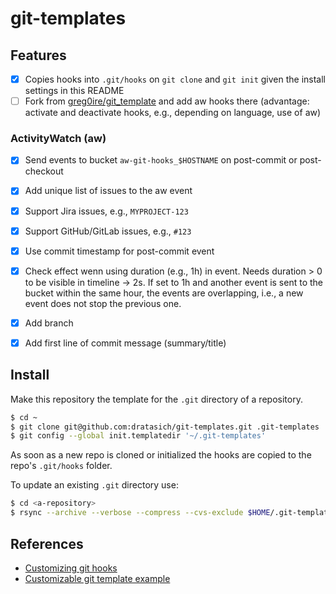 # git-templates


## Features

- [x] Copies hooks into `.git/hooks` on `git clone` and `git init` given the
      install settings in this README
- [ ] Fork from
      [greg0ire/git_template](https://github.com/greg0ire/git_template) and add
      aw hooks there (advantage: activate and deactivate hooks, e.g., depending
      on language, use of aw)

### ActivityWatch (aw)

- [x] Send events to bucket `aw-git-hooks_$HOSTNAME` on post-commit or post-checkout
- [x] Add unique list of issues to the aw event
- [x] Support Jira issues, e.g., `MYPROJECT-123`
- [x] Support GitHub/GitLab issues, e.g., `#123`
- [x] Use commit timestamp for post-commit event
- [x] Check effect wenn using duration (e.g., 1h) in event. Needs duration > 0
      to be visible in timeline -> 2s. If set to 1h and another event is sent to
      the bucket within the same hour, the events are overlapping, i.e., a new
      event does not stop the previous one.
- [x] Add branch
- [x] Add first line of commit message (summary/title)


## Install

Make this repository the template for the `.git` directory of a repository.

```bash
$ cd ~
$ git clone git@github.com:dratasich/git-templates.git .git-templates
$ git config --global init.templatedir '~/.git-templates'
```

As soon as a new repo is cloned or initialized the hooks are copied to the repo's `.git/hooks` folder.

To update an existing `.git` directory use:
```bash
$ cd <a-repository>
$ rsync --archive --verbose --compress --cvs-exclude $HOME/.git-templates/hooks .git/hooks --delete
```

## References

- [Customizing git hooks](https://git-scm.com/book/en/v2/Customizing-Git-Git-Hooks)
- [Customizable git template example](https://github.com/greg0ire/git_template)
